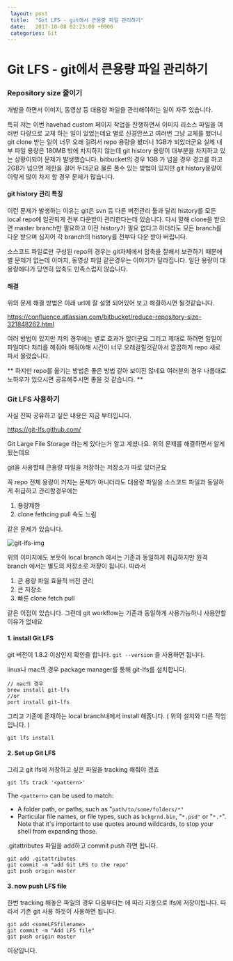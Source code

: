 ```yaml
---
 layout: post
 title:  "Git LFS - git에서 큰용량 파일 관리하기"
 date:   2017-10-08 02:23:00 +0900
 categories: Git
---
```




# Git LFS - git에서 큰용량 파일 관리하기

### Repository size 줄이기

개발을 하면서 이미지, 동영상 등 대용량 파일을 관리해야하는 일이 자주 있습니다. 

특히 저는 이번 havehad custom 페이지 작업을 진행하면서 이미지 리소스 파일을 여러번 다량으로 교체 하는 일이 있었는데요 별로 신경안쓰고 여러번 그냥 교체를 했더니 git clone 받는 일이 너무 오래 걸려서 repo 용량을 봤더니 1GB가  되있더군요 실제  내부 파일 용량은 180MB 밖에 차지하지 않는데 git history 용량이 대부분을 차지하고 있는 상황이되어 문제가 발생했습니다.  bitbucket의 경우 1GB 가 넘을 경우 경고를 하고 2GB가 넘으면 제한을 걸어 두더군요 물론 풀수 있는 방법이 있지만 git history용량이 이렇게 많이 차지 할 경우 문제가 많습니다. 



#### git history 관리 특징

이런 문제가 발생하는 이유는 git은 svn 등 다른 버전관리 툴과 달리 history를 모든 local repo에 일관되게 전부 다운받아 관리한다는데 있습니다. 다시 말해 clone을 받으면 master branch만 필요하고 이전 history가 필요 없다고 하더라도 모든 branch를 다운 받으며 심지어 각 branch의 history를 전부다 다운 받아 버립니다.  

소스코드 파일로만 구성된 repo의 경우는 git자체에서 압축을 잘해서 보관하기 때문에 별 문제가 없는데 이미지, 동영상 파일 같은경우는 이야기가 달라집니다. 일단 용량이 대용량에다가 당연히 압축도 만족스럽지 않습니다. 

#### 해결

위의 문제 해결 방법은 아래 url에 잘 설명 되어있어 보고 해결하시면 될것같습니다. 

https://confluence.atlassian.com/bitbucket/reduce-repository-size-321848262.html

여러 방법이 있지만 저의 경우에는 별로 효과가 없더군요 그리고 제대로 하려면 일일이 파일마다 처리를 해줘야 해줘야해 시간이 너무 오래걸릴것같아서 깔끔하게 repo 새로 파서 올렸습니다. 

** 하지만 repo를 옮기는 방법은 좋은 방법 같아 보이진 않네요 여러분의 경우 나름대로 노하우가 있으시면 공유해주시면 좋을 것 같습니다.  **



### Git LFS 사용하기 

사실 진짜 공유하고 싶은 내용은 지금 부터입니다. 

https://git-lfs.github.com/ 

Git Large File Storage 라는게 있다는거 알고 계셨나요.  위의 문제를 해결하면서 알게됬는데요 

git을 사용할때 큰용량 파일을 저장하는 저장소가 따로 있더군요

꼭 repo 전체 용량이 커지는 문제가 아니더라도 대용량 파일을 소스코드 파일과 동일하게 취급하고 관리할경우에는 

1. 용량제한
2. clone fethcing pull 속도 느림

같은 문제가 있습니다. 

![git-lfs-img](https://raw.githubusercontent.com/JaemTech/jaemtech.github.io/master/assets/posts/etc/git-lfs.png)

위의 이미지에도 보듯이 local branch 에서는 기존과 동일하게 취급하지만 원격 branch 에서는 별도의 저장소로 저장이 됩니다. 따라서 

1. 큰 용량 파일 효율적 버전 관리
2. 큰 저장소
3. 빠른 clone fetch pull

같은 이점이 있습니다.  그런데 git workflow는 기존과 동일하게 사용가능하니 사용안할 이유가 없네요 



#### 1. install Git LFS

git 버전이 1.8.2 이상인지 확인을 합니다.  `git --version` 을 사용하면 됩니다.

linux나 mac의 경우 package manager를 통해 git-lfs를 설치합니다. 

```
// mac의 경우 
brew install git-lfs
//or 
port install git-lfs
```



그리고 기존에 존재하는 local branch내에서  install 해줍니다. ( 위의 설치와 다른 작업입니다. )

```
git lfs install
```



#### 2. Set up Git LFS

그리고 git lfs에 저장하고 싶은 파일을 tracking 해줘야 겠죠 

~~~
git lfs track '<pattern>'
~~~

The `<pattern>` can be used to match:

- A folder path, or paths, such as "`path/to/some/folders/*"`
- Particular file names, or file types, such as `bckgrnd.bin`, "`*.psd"` or "`*.*`". Note that it's important to use quotes around wildcards, to stop your shell from expanding those.



.gitattributes 파일을 add하고 commit push 하면 됩니다.  

~~~
git add .gitattributes
git commit -m "add Git LFS to the repo"
git push origin master
~~~



#### 3. now push LFS file

한번 tracking 해놓은 파일의 경우 다음부터는 <pattern>에 따라 자동으로 lfs에 저장이됩니다. 따라서 기존 git 사용 하듯이 사용하면 됩니다. 

~~~
git add <someLFSfilename>
git commit -m "Add LFS file"
git push origin master
~~~



이상입니다. 